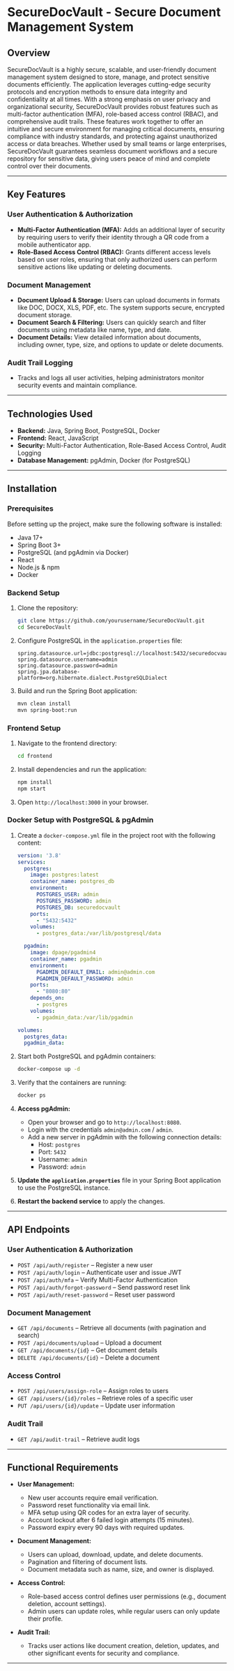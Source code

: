 # SecureDocVault - Secure Document Management System

## Overview

SecureDocVault is a highly secure, scalable, and user-friendly document management system designed to store, manage, and protect sensitive documents efficiently. The application leverages cutting-edge security protocols and encryption methods to ensure data integrity and confidentiality at all times. With a strong emphasis on user privacy and organizational security, SecureDocVault provides robust features such as multi-factor authentication (MFA), role-based access control (RBAC), and comprehensive audit trails. These features work together to offer an intuitive and secure environment for managing critical documents, ensuring compliance with industry standards, and protecting against unauthorized access or data breaches. Whether used by small teams or large enterprises, SecureDocVault guarantees seamless document workflows and a secure repository for sensitive data, giving users peace of mind and complete control over their documents.

---

## Key Features

### **User Authentication & Authorization**
- **Multi-Factor Authentication (MFA):** Adds an additional layer of security by requiring users to verify their identity through a QR code from a mobile authenticator app.
- **Role-Based Access Control (RBAC):** Grants different access levels based on user roles, ensuring that only authorized users can perform sensitive actions like updating or deleting documents.

### **Document Management**
- **Document Upload & Storage:** Users can upload documents in formats like DOC, DOCX, XLS, PDF, etc. The system supports secure, encrypted document storage.
- **Document Search & Filtering:** Users can quickly search and filter documents using metadata like name, type, and date.
- **Document Details:** View detailed information about documents, including owner, type, size, and options to update or delete documents.

### **Audit Trail Logging**
- Tracks and logs all user activities, helping administrators monitor security events and maintain compliance.

---

## Technologies Used

- **Backend:** Java, Spring Boot, PostgreSQL, Docker
- **Frontend:** React, JavaScript
- **Security:** Multi-Factor Authentication, Role-Based Access Control, Audit Logging
- **Database Management:** pgAdmin, Docker (for PostgreSQL)

---

## Installation

### Prerequisites

Before setting up the project, make sure the following software is installed:
- Java 17+
- Spring Boot 3+
- PostgreSQL (and pgAdmin via Docker)
- React
- Node.js & npm
- Docker

### Backend Setup

1. Clone the repository:
   ```bash
   git clone https://github.com/yourusername/SecureDocVault.git
   cd SecureDocVault
   ```
2. Configure PostgreSQL in the `application.properties` file:
   ```properties
   spring.datasource.url=jdbc:postgresql://localhost:5432/securedocvault
   spring.datasource.username=admin
   spring.datasource.password=admin
   spring.jpa.database-platform=org.hibernate.dialect.PostgreSQLDialect
   ```
3. Build and run the Spring Boot application:
   ```bash
   mvn clean install
   mvn spring-boot:run
   ```

### Frontend Setup

1. Navigate to the frontend directory:
   ```bash
   cd frontend
   ```
2. Install dependencies and run the application:
   ```bash
   npm install
   npm start
   ```
3. Open `http://localhost:3000` in your browser.

### Docker Setup with PostgreSQL & pgAdmin

1. Create a `docker-compose.yml` file in the project root with the following content:

   ```yaml
   version: '3.8'
   services:
     postgres:
       image: postgres:latest
       container_name: postgres_db
       environment:
         POSTGRES_USER: admin
         POSTGRES_PASSWORD: admin
         POSTGRES_DB: securedocvault
       ports:
         - "5432:5432"
       volumes:
         - postgres_data:/var/lib/postgresql/data

     pgadmin:
       image: dpage/pgadmin4
       container_name: pgadmin
       environment:
         PGADMIN_DEFAULT_EMAIL: admin@admin.com
         PGADMIN_DEFAULT_PASSWORD: admin
       ports:
         - "8080:80"
       depends_on:
         - postgres
       volumes:
         - pgadmin_data:/var/lib/pgadmin

   volumes:
     postgres_data:
     pgadmin_data:
   ```

2. Start both PostgreSQL and pgAdmin containers:
   ```bash
   docker-compose up -d
   ```

3. Verify that the containers are running:
   ```bash
   docker ps
   ```

4. **Access pgAdmin:**
   - Open your browser and go to `http://localhost:8080`.
   - Login with the credentials `admin@admin.com` / `admin`.
   - Add a new server in pgAdmin with the following connection details:
     - Host: `postgres`
     - Port: `5432`
     - Username: `admin`
     - Password: `admin`

5. **Update the `application.properties`** file in your Spring Boot application to use the PostgreSQL instance.

6. **Restart the backend service** to apply the changes.

---

## API Endpoints

### **User Authentication & Authorization**

- `POST /api/auth/register` – Register a new user
- `POST /api/auth/login` – Authenticate user and issue JWT
- `POST /api/auth/mfa` – Verify Multi-Factor Authentication
- `POST /api/auth/forgot-password` – Send password reset link
- `POST /api/auth/reset-password` – Reset user password

### **Document Management**

- `GET /api/documents` – Retrieve all documents (with pagination and search)
- `POST /api/documents/upload` – Upload a document
- `GET /api/documents/{id}` – Get document details
- `DELETE /api/documents/{id}` – Delete a document

### **Access Control**

- `POST /api/users/assign-role` – Assign roles to users
- `GET /api/users/{id}/roles` – Retrieve roles of a specific user
- `PUT /api/users/{id}/update` – Update user information

### **Audit Trail**

- `GET /api/audit-trail` – Retrieve audit logs

---

## Functional Requirements

- **User Management:**
  - New user accounts require email verification.
  - Password reset functionality via email link.
  - MFA setup using QR codes for an extra layer of security.
  - Account lockout after 6 failed login attempts (15 minutes).
  - Password expiry every 90 days with required updates.

- **Document Management:**
  - Users can upload, download, update, and delete documents.
  - Pagination and filtering of document lists.
  - Document metadata such as name, size, and owner is displayed.

- **Access Control:**
  - Role-based access control defines user permissions (e.g., document deletion, account settings).
  - Admin users can update roles, while regular users can only update their profile.

- **Audit Trail:**
  - Tracks user actions like document creation, deletion, updates, and other significant events for security and compliance.

---



